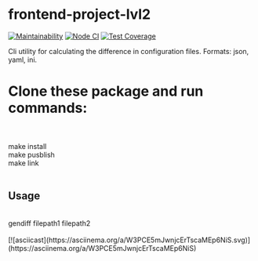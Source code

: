 # frontend-project-lvl2
[![Maintainability](https://api.codeclimate.com/v1/badges/d610a6ad463e029cd28b/maintainability)](https://codeclimate.com/github/MariaChumerina/frontend-project-lvl2/maintainability)
[![Node CI](https://github.com/MariaChumerina/frontend-project-lvl2/workflows/Node%20CI/badge.svg)](https://github.com/MariaChumerina/frontend-project-lvl2/actions)
[![Test Coverage](https://api.codeclimate.com/v1/badges/d610a6ad463e029cd28b/test_coverage)](https://codeclimate.com/github/MariaChumerina/frontend-project-lvl2/test_coverage)

Cli utility for calculating the difference in configuration files. Formats: json, yaml, ini.
<br/>
<h1>Clone these package and run commands:</h1><br/>
<br/>
make install<br/>
make pusblish<br/>
make link<br/>
<br/>
<h2>Usage</h2><br/>
gendiff filepath1 filepath2<br/>
<br/>
[![asciicast](https://asciinema.org/a/W3PCE5mJwnjcErTscaMEp6NiS.svg)](https://asciinema.org/a/W3PCE5mJwnjcErTscaMEp6NiS)
